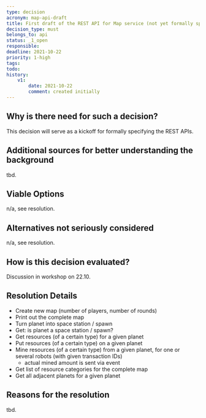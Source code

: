 ```yaml
---
type: decision
acronym: map-api-draft
title: First draft of the REST API for Map service (not yet formally specified)
decision_type: must
belongs_to: api
status: _1_open
responsible: 
deadline: 2021-10-22
priority: 1-high
tags: 
todo:
history:
    v1:
        date: 2021-10-22
        comment: created initially
---
```


## Why is there need for such a decision?

This decision will serve as a kickoff for formally specifying the REST APIs.

## Additional sources for better understanding the background

tbd.

## Viable Options

n/a, see resolution.

## Alternatives not seriously considered

n/a, see resolution.

## How is this decision evaluated?

Discussion in workshop on 22.10.

## Resolution Details

* Create new map (number of players, number of rounds)
* Print out the complete map
* Turn planet into space station / spawn
* Get: is planet a space station / spawn?
* Get resources (of a certain type) for a given planet
* Put resources (of a certain type) on a given planet
* Mine resources (of a certain type) from a given planet, for one or several robots (with given transaction IDs)
  * actual mined amount is sent via event
* Get list of resource categories for the complete map
* Get all adjacent planets for a given planet


## Reasons for the resolution

tbd.
